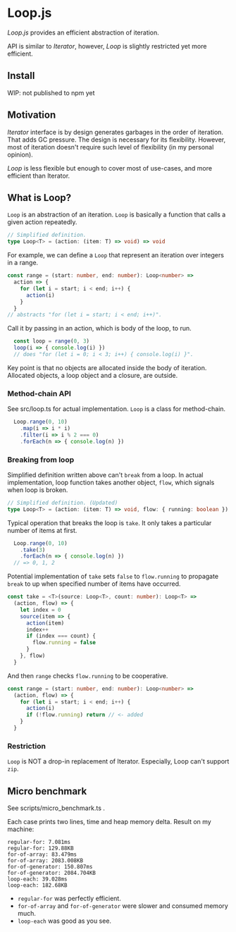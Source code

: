 # Loop.js

*Loop.js* provides an efficient abstraction of iteration.

API is similar to *Iterator*, however, *Loop* is slightly restricted yet more efficient.

## Install

WIP: not published to npm yet

## Motivation

*Iterator* interface is by design generates garbages in the order of iteration. That adds GC pressure. The design is necessary for its flexibility. However, most of iteration doesn't require such level of flexibility (in my personal opinion).

*Loop* is less flexible but enough to cover most of use-cases, and more efficient than Iterator.

## What is Loop?

`Loop` is an abstraction of an iteration. `Loop` is basically a function that calls a given action repeatedly.

```ts
// Simplified definition.
type Loop<T> = (action: (item: T) => void) => void
```

For example, we can define a `Loop` that represent an iteration over integers in a range.

```ts
const range = (start: number, end: number): Loop<number> =>
  action => {
    for (let i = start; i < end; i++) {
      action(i)
    }
  }
// abstracts "for (let i = start; i < end; i++)".
```

Call it by passing in an action, which is body of the loop, to run.

```ts
  const loop = range(0, 3)
  loop(i => { console.log(i) })
  // does "for (let i = 0; i < 3; i++) { console.log(i) }".
```

Key point is that no objects are allocated inside the body of iteration. Allocated objects, a loop object and a closure, are outside.

### Method-chain API

See src/loop.ts for actual implementation. `Loop` is a class for method-chain.

```ts
  Loop.range(0, 10)
    .map(i => i * i)
    .filter(i => i % 2 === 0)
    .forEach(n => { console.log(n) })
```

### Breaking from loop

Simplified definition written above can't `break` from a loop. In actual implementation, loop function takes another object, `flow`, which signals when loop is broken.

```ts
// Simplified definition. (Updated)
type Loop<T> = (action: (item: T) => void, flow: { running: boolean }) => void
```

Typical operation that breaks the loop is `take`. It only takes a particular number of items at first.

```ts
  Loop.range(0, 10)
    .take(3)
    .forEach(n => { console.log(n) })
  // => 0, 1, 2
```

Potential implementation of `take` sets `false` to `flow.running` to propagate `break` to up when specified number of items have occurred.

```ts
const take = <T>(source: Loop<T>, count: number): Loop<T> =>
  (action, flow) => {
    let index = 0
    source(item => {
      action(item)
      index++
      if (index === count) {
        flow.running = false
      }
    }, flow)
  }
```

And then `range` checks `flow.running` to be cooperative.

```ts
const range = (start: number, end: number): Loop<number> =>
  (action, flow) => {
    for (let i = start; i < end; i++) {
      action(i)
      if (!flow.running) return // <- added
    }
  }
```

### Restriction

`Loop` is NOT a drop-in replacement of Iterator. Especially, Loop can't support `zip`.

## Micro benchmark

See scripts/micro_benchmark.ts .

Each case prints two lines, time and heap memory delta. Result on my machine:

    regular-for: 7.081ms
    regular-for: 129.88KB
    for-of-array: 83.479ms
    for-of-array: 2083.008KB
    for-of-generator: 150.807ms
    for-of-generator: 2084.704KB
    loop-each: 39.028ms
    loop-each: 182.68KB

- `regular-for` was perfectly efficient.
- `for-of-array` and `for-of-generator` were slower and consumed memory much.
- `loop-each` was good as you see.
